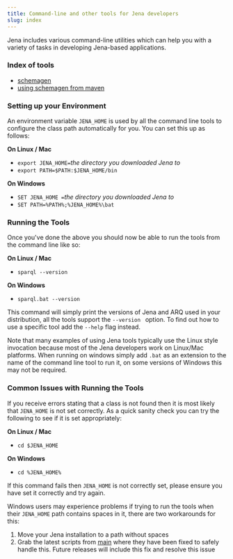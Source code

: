 ```yaml
---
title: Command-line and other tools for Jena developers
slug: index
---
```


Jena includes various command-line utilities which can help you with
a variety of tasks in developing Jena-based applications.

### Index of tools

  - [schemagen](schemagen.html)
  - [using schemagen from maven](schemagen-maven.html)

### Setting up your Environment

An environment variable `JENA_HOME` is used by all the command line tools to configure the class path automatically for you.  You can set this up as follows:

**On Linux / Mac**

  - `export JENA_HOME=`*the directory you downloaded Jena to*
  - `export PATH=$PATH:$JENA_HOME/bin`

**On Windows**

  - `SET JENA_HOME =`*the directory you downloaded Jena to*
  - `SET PATH=%PATH%;%JENA_HOME%\bat`

### Running the Tools

Once you've done the above you should now be able to run the tools from the command line like so:

**On Linux / Mac**

 - `sparql --version`

**On Windows**

 - `sparql.bat --version`

This command will simply print the versions of Jena and ARQ used in your distribution, all the tools support the `--version ` option.  To find out how to use a specific tool add the `--help` flag instead.

Note that many examples of using Jena tools typically use the Linux style invocation because most of the Jena developers work on Linux/Mac platforms.  When running on windows simply add `.bat` as an extension to the name of the command line tool to run it, on some versions of Windows this may not be required.


### Common Issues with Running the Tools

If you receive errors stating that a class is not found then it is most likely that `JENA_HOME` is not set correctly.  As a quick sanity check you can try the following to see if it is set appropriately:

**On Linux / Mac**

 - `cd $JENA_HOME`

**On Windows**

 - `cd %JENA_HOME%`

If this command fails then `JENA_HOME` is not correctly set, please ensure you have set it correctly and try again.

Windows users may experience problems if trying to run the tools when their `JENA_HOME` path contains spaces in it, there are two workarounds for this:

 1. Move your Jena installation to a path without spaces
 1. Grab the latest scripts from [main][1] where they have been fixed to safely handle this.  Future releases will include this fix and resolve this issue

[1]: https://github.com/apache/jena/tree/main/apache-jena/bat/

